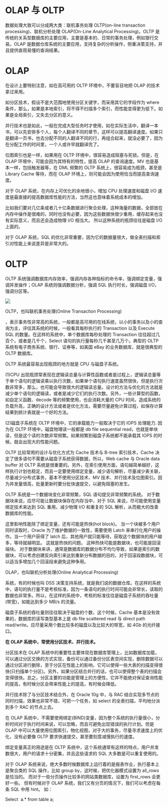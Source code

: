 # OLAP 与 OLTP

数据处理大致可以分成两大类：联机事务处理 OLTP(on-line transaction processing)、联机分析处理 OLAP(On-Line Analytical Processing)。OLTP 是传统的关系型数据库的主要应用，主要是基本的、日常的事务处理，例如银行交易。OLAP 是数据仓库系统的主要应用，支持复杂的分析操作，侧重决策支持，并且提供直观易懂的查询结果。

# OLAP

在设计上要特别注意，如在高可用的 OLTP 环境中，不要盲目地把 OLAP 的技术拿过来用。

如分区技术，假设不是大范围地使用分区关键字，而采用其它的字段作为 where 条件，那么，如果是本地索引，将不得不扫描多个索引，而性能变得更为低下。如果是全局索引，又失去分区的意义。

并行技术也是如此，一般在完成大型任务时才使用，如在实际生活中，翻译一本书，可以先安排多个人，每个人翻译不同的章节，这样可以提高翻译速度。如果只是翻译一页书，也去分配不同的人翻译不同的行，再组合起来，就没必要了，因为在分配工作的时间里，一个人或许早就翻译完了。

位图索引也是一样，如果用在 OLTP 环境中，很容易造成阻塞与死锁。但是，在 OLAP 环境中，可能会因为其特有的特性，提高 OLAP 的查询速度。MV 也是基本一样，包括触发器等，在 DML 频繁的 OLTP 系统上，很容易成为瓶颈，甚至是 Library Cache 等待，而在 OLAP 环境上，则可能会因为使用恰当而提高查询速度。

对于 OLAP 系统，在内存上可优化的余地很小，增加 CPU 处理速度和磁盘 I/O 速度是最直接的提高数据库性能的方法，当然这也意味着系统成本的增加。

比如我们要对几亿条或者几十亿条数据进行聚合处理，这种海量的数据，全部放在内存中操作是很难的，同时也没有必要，因为这些数据快很少重用，缓存起来也没有实际意义，而且还会造成物理 I/O 相当大。 所以这种系统的瓶颈往往是磁盘 I/O 上面的。

对于 OLAP 系统，SQL 的优化非常重要，因为它的数据量很大，做全表扫描和索引对性能上来说差异是非常大的。

# OLTP

OLTP 系统强调数据库内存效率，强调内存各种指标的命令率，强调绑定变量，强调并发操作；OLAP 系统则强调数据分析，强调 SQL 执行时长，强调磁盘 I/O，强调分区等。

![](http://img.my.csdn.net/uploads/201212/08/1354896501_9646.jpg)

OLTP，也叫联机事务处理(Online Transaction Processing)

，表示事务性非常高的系统，一般都是高可用的在线系统，以小的事务以及小的查询为主，评估其系统的时候，一般看其每秒执行的 Transaction 以及 Execute SQL 的数量。在这样的系统中，单个数据库每秒处理的 Transaction 往往超过几百个，或者是几千个，Select 语句的执行量每秒几千甚至几万个。典型的 OLTP 系统有电子商务系统、银行、证券等，如美国 eBay 的业务数据库，就是很典型的 OLTP 数据库。

OLTP 系统最容易出现瓶颈的地方就是 CPU 与磁盘子系统。

(1)CPU 出现瓶颈常表现在逻辑读总量与计算性函数或者是过程上，逻辑读总量等于单个语句的逻辑读乘以执行次数，如果单个语句执行速度虽然很快，但是执行次数非常多，那么，也可能会导致很大的逻辑读总量。设计的方法与优化的方法就是减少单个语句的逻辑读，或者是减少它们的执行次数。另外，一些计算型的函数，如自定义函数、decode 等的频繁使用，也会消耗大量的 CPU 时间，造成系统的负载升高，正确的设计方法或者是优化方法，需要尽量避免计算过程，如保存计算结果到统计表就是一个好的方法。

(2)磁盘子系统在 OLTP 环境中，它的承载能力一般取决于它的 IOPS 处理能力. 因为在 OLTP 环境中，磁盘物理读一般都是 db file sequential read，也就是单块读，但是这个读的次数非常频繁。如果频繁到磁盘子系统都不能承载其 IOPS 的时候，就会出现大的性能问题。

OLTP 比较常用的设计与优化方式为 Cache 技术与 B-tree 索引技术，Cache 决定了很多语句不需要从磁盘子系统获得数据，所以，Web cache 与 Oracle data buffer 对 OLTP 系统是很重要的。另外，在索引使用方面，语句越简单越好，这样执行计划也稳定，而且一定要使用绑定变量，减少语句解析，尽量减少表关联，尽量减少分布式事务，基本不使用分区技术、MV 技术、并行技术及位图索引。因为并发量很高，批量更新时要分批快速提交，以避免阻塞的发生。

OLTP 系统是一个数据块变化非常频繁，SQL 语句提交非常频繁的系统。 对于数据块来说，应尽可能让数据块保存在内存当中，对于 SQL 来说，尽可能使用变量绑定技术来达到 SQL 重用，减少物理 I/O 和重复的 SQL 解析，从而极大的改善数据库的性能。

这里影响性能除了绑定变量，还有可能是热快(hot block)。 当一个块被多个用户同时读取时，Oracle 为了维护数据的一致性，需要使用 Latch 来串行化用户的操作。当一个用户获得了 latch 后，其他用户就只能等待，获取这个数据块的用户越多，等待就越明显。 这就是热快的问题。 这种热快可能是数据块，也可能是回滚端块。 对于数据块来讲，通常是数据库的数据分布不均匀导致，如果是索引的数据块，可以考虑创建反向索引来达到重新分布数据的目的，对于回滚段数据块，可以适当多增加几个回滚段来避免这种争用。

OLAP，也叫联机分析处理(Online Analytical Processing)

系统，有的时候也叫 DSS 决策支持系统，就是我们说的数据仓库。在这样的系统中，语句的执行量不是考核标准，因为一条语句的执行时间可能会非常长，读取的数据也非常多。所以，在这样的系统中，考核的标准往往是磁盘子系统的吞吐量(带宽)，如能达到多少 MB/s 的流量。

磁盘子系统的吞吐量则往往取决于磁盘的个数，这个时候，Cache 基本是没有效果的，数据库的读写类型基本上是 db file scattered read 与 direct path read/write。应尽量采用个数比较多的磁盘以及比较大的带宽，如 4Gb 的光纤接口。

**在 OLAP 系统中，常使用分区技术、并行技术。**

分区技术在 OLAP 系统中的重要性主要体现在数据库管理上，比如数据库加载，可以通过分区交换的方式实现，备份可以通过备份分区表空间实现，删除数据可以通过分区进行删除，至于分区在性能上的影响，它可以使得一些大表的扫描变得很快(只扫描单个分区)。另外，如果分区结合并行的话，也可以使得整个表的扫描会变得很快。总之，分区主要的功能是管理上的方便性，它并不能绝对保证查询性能的提高，有时候分区会带来性能上的提高，有时候会降低。

并行技术除了与分区技术结合外，在 Oracle 10g 中，与 RAC 结合实现多节点的同时扫描，效果也非常不错，可把一个任务，如 select 的全表扫描，平均地分派到多个 RAC 的节点上去。

在 OLAP 系统中，不需要使用绑定(BIND)变量，因为整个系统的执行量很小，分析时间对于执行时间来说，可以忽略，而且可避免出现错误的执行计划。但是 OLAP 中可以大量使用位图索引，物化视图，对于大的事务，尽量寻求速度上的优化，没有必要像 OLTP 要求快速提交，甚至要刻意减慢执行的速度。

绑定变量真正的用途是在 OLTP 系统中，这个系统通常有这样的特点，用户并发数很大，用户的请求十分密集，并且这些请求的 SQL 大多数是可以重复使用的。

对于 OLAP 系统来说，绝大多数时候数据库上运行着的是报表作业，执行基本上是聚合类的 SQL 操作，比如 group by，这时候，把优化器模式设置为 all_rows 是恰当的。 而对于一些分页操作比较多的网站类数据库，设置为 first_rows 会更好一些。 但有时候对于 OLAP 系统，我们又有分页的情况下，我们可以考虑在每条 SQL 中用 hint。 如：

Select  a.\* from table a;
